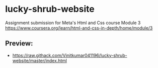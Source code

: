 # lucky-shrub-website

Assignment submission for Meta's Html and Css course Module 3 https://www.coursera.org/learn/html-and-css-in-depth/home/module/3

## Preview:

- https://raw.githack.com/Vinitkumar041196/lucky-shrub-website/master/index.html